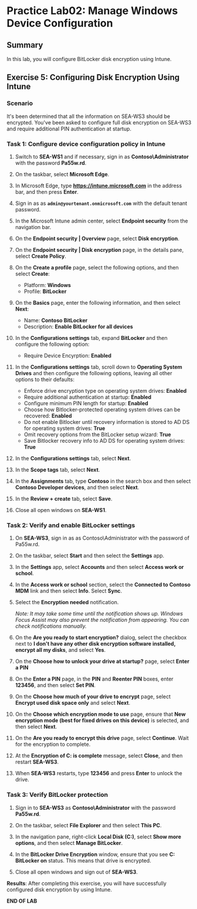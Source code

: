 # Practice Lab02: Manage Windows Device Configuration

## Summary

In this lab, you will configure BitLocker disk encryption using Intune.

## Exercise 5: Configuring Disk Encryption Using Intune

### Scenario

It's been determined that all the information on SEA-WS3 should be encrypted. You've been asked to configure full disk encryption on SEA-WS3 and require additional PIN authentication at startup.

### Task 1: Configure device configuration policy in Intune

1. Switch to **SEA-WS1** and if necessary, sign in as **Contoso\\Administrator** with the password **Pa55w.rd**. 

2. On the taskbar, select **Microsoft Edge**.

3. In Microsoft Edge, type **https://intune.microsoft.com** in the  address bar, and then press **Enter**. 

4. Sign in as as **`admin@yourtenant.onmicrosoft.com`** with the default tenant password.

5. In the Microsoft Intune admin center, select **Endpoint security** from the navigation bar.

6. On the **Endpoint security | Overview** page, select **Disk encryption**.

7. On the **Endpoint security | Disk encryption** page, in the details pane, select **Create Policy**.

8. On the **Create a profile** page, select the following options, and then select **Create**:

    -   Platform: **Windows**
    -   Profile: **BitLocker**

9. On the **Basics** page, enter the following information, and then select **Next**:

    -   Name: **Contoso BitLocker**
    -   Description: **Enable BitLocker for all devices**

10. In the **Configurations settings** tab, expand **BitLocker** and then configure the following option:

     - Require Device Encyrption: **Enabled**

11. In the **Configurations settings** tab, scroll down to **Operating System Drives** and then configure the following options, leaving all other options to their defaults:

     - Enforce drive encryption type on operating system drives: **Enabled**
     - Require additional authentication at startup: **Enabled**
     - Configure minimum PIN length for startup: **Enabled**
     - Choose how Bitlocker-protected operating system drives can be recovered: **Enabled**
     - Do not enable Bitlocker until recovery information is stored to AD DS for operating system drives: **True**
     - Omit recovery options from the BitLocker setup wizard: **True**
     - Save Bitlocker recovery info to AD DS for operating system drives: **True**

12. In the **Configurations settings** tab, select **Next**.

13. In the **Scope tags** tab, select **Next**.

14. In the **Assignments** tab, type **Contoso** in the search box and then select **Contoso Developer devices**, and then select **Next**.

16. In the **Review + create** tab, select **Save**.

17. Close all open windows on **SEA-WS1**.

### Task 2: Verify and enable BitLocker settings

1. On **SEA-WS3**, sign in as as Contoso\Administrator with the password of Pa55w.rd.
    
2. On the taskbar, select **Start** and then select the **Settings** app.

3. In the **Settings** app, select **Accounts** and then select **Access work or school**.

4. In the **Access work or school** section, select the **Connected to Contoso MDM** link and then select **Info**. Select **Sync**.

5. Select the **Encryption needed** notification.

   _Note: It may take some time until the notification shows up. Windows Focus Assist may also prevent the notification from appearing. You can check notifications manually._

6. On the **Are you ready to start encryption?** dialog, select the checkbox next to **I don't have any other disk encryption software installed, encrypt all my disks**, and select **Yes**.

7. On the **Choose how to unlock your drive at startup?** page, select **Enter a PIN**

8. On the **Enter a PIN** page, in the **PIN** and **Reenter PIN** boxes, enter **123456**, and then select **Set PIN**.

9. On the **Choose how much of your drive to encrypt** page, select **Encrypt used disk space only** and select **Next**.
   
11. On the **Choose which encryption mode to use** page, ensure that **New encryption mode (best for fixed drives on this device)** is selected, and then select **Next**.
    
12. On the **Are you ready to encrypt this drive** page, select **Continue**. Wait for the encryption to complete.

13. At the **Encryption of C: is complete** message, select **Close**, and then restart **SEA-WS3**.

14. When **SEA-WS3** restarts, type **123456** and press **Enter** to unlock the drive.

### Task 3: Verify BitLocker protection

1. Sign in to **SEA-WS3** as **Contoso\\Administrator** with the password **Pa55w.rd**.

2. On the taskbar, select **File Explorer** and then select **This PC**.

3. In the navigation pane, right-click **Local Disk (C:)**, select **Show more options**, and then select **Manage BitLocker**.

4. In the **BitLocker Drive Encryption** window, ensure that you see **C: BitLocker on** status. This means that drive is encrypted. 

5. Close all open windows and sign out of **SEA-WS3**.

**Results**: After completing this exercise, you will have successfully configured disk encryption by using Intune.

**END OF LAB**